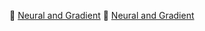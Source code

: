 📄 [Neural and Gradient](https://drive.google.com/file/d/1Z4CwHr8sr0lgfDQhnYC-AiWuPUK_nkg5/view?usp=sharing)
📄 [Neural and Gradient](https://drive.google.com/file/d/1bGktmUE32HcLEAbsnNxKBs7epmSrlcFB/view?usp=sharing)
